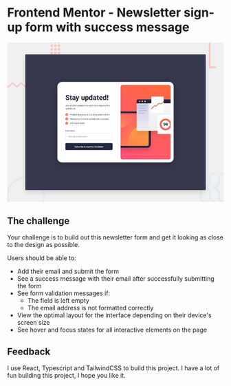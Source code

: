 # Frontend Mentor - Newsletter sign-up form with success message

![Design preview for the Newsletter sign-up form with success message coding challenge](./design/desktop-preview.jpg)

## The challenge

Your challenge is to build out this newsletter form and get it looking as close to the design as possible.

Users should be able to:

- Add their email and submit the form
- See a success message with their email after successfully submitting the form
- See form validation messages if:
  - The field is left empty
  - The email address is not formatted correctly
- View the optimal layout for the interface depending on their device's screen size
- See hover and focus states for all interactive elements on the page

## Feedback

I use React, Typescript and TailwindCSS to build this project.
I have a lot of fun building this project, I hope you like it.